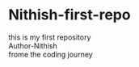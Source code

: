 # Nithish-first-repo
this is my first repository
<br>
Author-Nithish
<br>
frome the coding journey 

